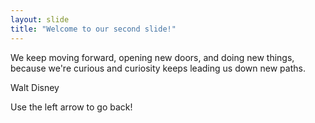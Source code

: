 ```yaml
---
layout: slide
title: "Welcome to our second slide!"
---
```

We keep moving forward, opening new doors, and doing new things,
because we're curious and curiosity keeps leading us down new paths.

Walt Disney

Use the left arrow to go back!
